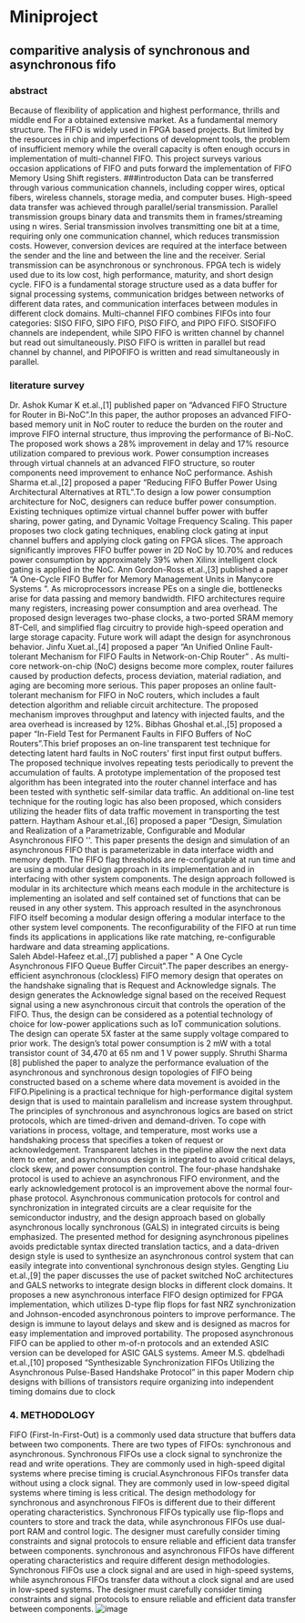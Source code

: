 # Miniproject
## comparitive analysis of synchronous and asynchronous fifo
### abstract
Because of flexibility of application and highest performance, thrills and middle end For a obtained extensive market. As a fundamental memory structure. The FIFO is widely used in FPGA based projects. But limited by the resources in chip and imperfections of development tools, the problem of insufficient memory while the overall capacity is often enough occurs in implementation of multi-channel FIFO. This project surveys various occasion applications of FIFO and puts forward the implementation of FIFO Memory Using Shift registers.
###introducton
Data can be transferred through various communication channels, including copper wires, optical fibers, wireless channels, storage media, and computer buses. High-speed data transfer was achieved through parallel/serial transmission. Parallel transmission groups binary data and transmits them in frames/streaming using n wires. Serial transmission involves transmitting one bit at a time, requiring only one communication channel, which reduces transmission costs. However, conversion devices are required at the interface between the sender and the line and between the line and the receiver. Serial transmission can be asynchronous or synchronous.
FPGA tech is widely used due to its low cost, high performance, maturity, and short design cycle. FIFO is a fundamental storage structure used as a data buffer for signal processing systems, communication bridges between networks of different data rates, and communication interfaces between modules in different clock domains. Multi-channel FIFO combines FIFOs into four categories: SISO FIFO, SIPO FIFO, PISO FIFO, and PIPO FIFO. SISOFIFO channels are independent, while SIPO FIFO is written channel by channel but read out simultaneously. PISO FIFO is written in parallel but read channel by channel, and PIPOFIFO is written and read simultaneously in parallel.
### literature survey
Dr. Ashok Kumar K et.al.,[1] published paper on “Advanced FIFO Structure for Router in Bi-NoC”.In this paper, the author proposes an advanced FIFO-based memory unit in NoC router to reduce the burden on the router and improve FIFO internal structure, thus improving the performance of Bi-NoC. The proposed work shows a 28% improvement in delay and 17% resource utilization compared to previous work. Power consumption increases through virtual channels at an advanced FIFO structure, so router components need improvement to enhance NoC performance.
Ashish Sharma et.al.,[2] proposed a paper “Reducing FIFO Buffer Power Using Architectural Alternatives at RTL”.To design a low power consumption architecture for NoC, designers can reduce buffer power consumption. Existing techniques optimize virtual channel buffer power with buffer sharing, power gating, and Dynamic Voltage Frequency Scaling. This paper proposes two clock gating techniques, enabling clock gating at input channel buffers and applying clock gating on FPGA slices. The approach significantly improves FIFO buffer power in 2D NoC by 10.70% and reduces power consumption by approximately 39% when Xilinx intelligent clock gating is applied in the NoC.
Ann Gordon-Ross et.al.,[3] published a paper “A One-Cycle FIFO Buffer for Memory Management Units in Manycore Systems ”. As microprocessors increase PEs on a single die, bottlenecks arise for data passing and memory bandwidth. FIFO architectures require many registers, increasing power consumption and area overhead. The proposed design leverages two-phase clocks, a two-ported SRAM memory 8T-Cell, and simplified flag circuitry to provide high-speed operation and large storage capacity. Future work will adapt the design for asynchronous behavior.
Jinfu Xuet.al.,[4] proposed a paper “An Unified Online Fault-tolerant Mechanism for FIFO Faults in Network-on-Chip Router” . As multi-core network-on-chip (NoC) designs become more complex, router failures caused by production defects, process deviation, material radiation, and aging are becoming more serious. This paper proposes an online fault-tolerant mechanism for FIFO in NoC routers, which includes a fault detection algorithm and reliable circuit architecture. The proposed mechanism improves throughput and latency with injected faults, and the area overhead is increased by 12%.
Bibhas Ghoshal et.al.,[5] proposed a paper “In-Field Test for Permanent Faults in FIFO Buffers of NoC Routers”.This brief proposes an on-line transparent test technique for detecting latent hard faults in NoC routers' first input first output buffers. The proposed 
technique involves repeating tests periodically to prevent the accumulation of faults. A prototype implementation of the proposed test algorithm has been integrated into the router channel interface and has been tested with synthetic self-similar data traffic. An additional on-line test technique for the routing logic has also been proposed, which considers utilizing the header flits of data traffic movement in transporting the test pattern.
Haytham Ashour et.al.,[6] proposed a paper “Design, Simulation and Realization of a Parametrizable, Configurable and Modular Asynchronous FIFO ''. This paper presents the design and simulation of an asynchronous FIFO that is parameterizable in data interface width and memory depth. The FIFO flag thresholds are re-configurable at run time and are using a modular design approach in its implementation and in interfacing with other system components. The design approach followed is modular in its architecture which means each module in the architecture is implementing an isolated and self contained set of functions that can be reused in any other system. This approach resulted in the asynchronous FIFO itself becoming a modular design offering a modular interface to the other system level components. The reconfigurability of the FIFO at run time finds its applications in applications like rate matching, re-configurable hardware and data streaming applications.   
Saleh Abdel-Hafeez et.al.,[7] published a paper " A One Cycle Asynchronous FIFO Queue Buffer Circuit".The paper describes an energy-efficient asynchronous (clockless) FIFO memory design that operates on the handshake signaling that is Request and Acknowledge signals. The design generates the Acknowledge signal based on the received Request signal using a new asynchronous circuit that controls the operation of the FIFO. Thus, the design can be considered as a potential technology of choice for low-power applications such as IoT communication solutions.  The design can operate 5X faster at the same supply voltage compared to prior work. The design’s total power consumption is 2 mW with a total transistor count of 34,470 at 65 nm and 1 V power supply.
Shruthi Sharma [8] published the paper to analyze the performance evaluation of the asynchronous and synchronous design topologies of FIFO being constructed based on a scheme where data movement is avoided in the FIFO.Pipelining is a practical technique for high-performance digital system design that is used to maintain parallelism and increase system throughput. The principles of synchronous and asynchronous logics are based on strict protocols, which are timed-driven and demand-driven. To cope with variations in process, voltage, and temperature, most works use a handshaking process that specifies a token of request or acknowledgement. Transparent latches in the pipeline allow the next data item to enter, and asynchronous design is integrated to avoid critical delays, clock skew, and power consumption control. The four-phase handshake protocol is used to achieve an 
asynchronous FIFO environment, and the early acknowledgement protocol is an improvement above the normal four-phase protocol. Asynchronous communication protocols for control and synchronization in integrated circuits are a clear requisite for the semiconductor industry, and the design approach based on globally asynchronous locally synchronous (GALS) in integrated circuits is being emphasized. The presented method for designing asynchronous pipelines avoids predictable syntax directed translation tactics, and a data-driven design style is used to synthesize an asynchronous control system that can easily integrate into conventional synchronous design styles.
Gengting Liu et.al.,[9] the paper discusses the use of packet switched NoC architectures and GALS networks to integrate design blocks in different clock domains. It proposes a new asynchronous interface FIFO design optimized for FPGA implementation, which utilizes D-type flip flops for fast NRZ synchronization and Johnson-encoded asynchronous pointers to improve performance. The design is immune to layout delays and skew and is designed as macros for easy implementation and improved portability. The proposed asynchronous FIFO can be applied to other m-of-n protocols and an extended ASIC version can be developed for ASIC GALS systems.
Ameer M.S. qbdelhadi et.al.,[10] proposed “Synthesizable Synchronization FIFOs Utilizing the Asynchronous Pulse-Based Handshake Protocol” in this paper Modern chip designs with billions of transistors require organizing into independent timing domains due to clock 
### 4. METHODOLOGY
FIFO (First-In-First-Out) is a commonly used data structure that buffers data between two components. There are two types of FIFOs: synchronous and asynchronous.
Synchronous FIFOs use a clock signal to synchronize the read and write operations. They are commonly used in high-speed digital systems where precise timing is crucial.Asynchronous FIFOs transfer data without using a clock signal. They are commonly used in low-speed digital systems where timing is less critical.
The design methodology for synchronous and asynchronous FIFOs is different due to their different operating characteristics. Synchronous FIFOs typically use flip-flops and counters to store and track the data, while asynchronous FIFOs use dual-port RAM and control logic. The designer must carefully consider timing constraints and signal protocols to ensure reliable and efficient data transfer between components. synchronous and asynchronous FIFOs have different operating characteristics and require different design methodologies. Synchronous FIFOs use a clock signal and are used in high-speed systems, while asynchronous FIFOs transfer data without a clock signal and are used in low-speed systems. The designer must carefully consider timing constraints and signal protocols to ensure reliable and efficient data transfer between components.
![image](https://github.com/Rakshathacharya/mini-project/assets/93918733/77da5b28-146d-419f-b23f-601b017ca306)



